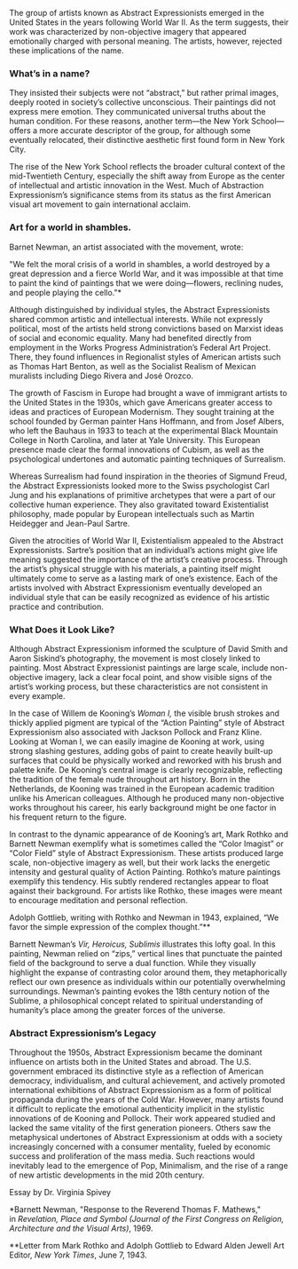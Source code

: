 The group of artists known as Abstract Expressionists emerged in the United States in the years following World War II. As the term suggests, their work was characterized by non-objective imagery that appeared emotionally charged with personal meaning. The artists, however, rejected these implications of the name.

### What’s in a name?

They insisted their subjects were not “abstract,” but rather primal images, deeply rooted in society’s collective unconscious. Their paintings did not express mere emotion. They communicated universal truths about the human condition. For these reasons, another term—the New York School—offers a more accurate descriptor of the group, for although some eventually relocated, their distinctive aesthetic first found form in New York City.

The rise of the New York School reflects the broader cultural context of the mid-Twentieth Century, especially the shift away from Europe as the center of intellectual and artistic innovation in the West. Much of Abstraction Expressionism’s significance stems from its status as the first American visual art movement to gain international acclaim.

### Art for a world in shambles.

Barnet Newman, an artist associated with the movement, wrote:

"We felt the moral crisis of a world in shambles, a world destroyed by a great depression and a fierce World War, and it was impossible at that time to paint the kind of paintings that we were doing—flowers, reclining nudes, and people playing the cello."*

Although distinguished by individual styles, the Abstract Expressionists shared common artistic and intellectual interests. While not expressly political, most of the artists held strong convictions based on Marxist ideas of social and economic equality. Many had benefited directly from employment in the Works Progress Administration’s Federal Art Project. There, they found influences in Regionalist styles of American artists such as Thomas Hart Benton, as well as the Socialist Realism of Mexican muralists including Diego Rivera and José Orozco.

The growth of Fascism in Europe had brought a wave of immigrant artists to the United States in the 1930s, which gave Americans greater access to ideas and practices of European Modernism. They sought training at the school founded by German painter Hans Hoffmann, and from Josef Albers, who left the Bauhaus in 1933 to teach at the experimental Black Mountain College in North Carolina, and later at Yale University. This European presence made clear the formal innovations of Cubism, as well as the psychological undertones and automatic painting techniques of Surrealism.

Whereas Surrealism had found inspiration in the theories of Sigmund Freud, the Abstract Expressionists looked more to the Swiss psychologist Carl Jung and his explanations of primitive archetypes that were a part of our collective human experience. They also gravitated toward Existentialist philosophy, made popular by European intellectuals such as Martin Heidegger and Jean-Paul Sartre.

Given the atrocities of World War II, Existentialism appealed to the Abstract Expressionists. Sartre’s position that an individual’s actions might give life meaning suggested the importance of the artist’s creative process. Through the artist’s physical struggle with his materials, a painting itself might ultimately come to serve as a lasting mark of one’s existence. Each of the artists involved with Abstract Expressionism eventually developed an individual style that can be easily recognized as evidence of his artistic practice and contribution.

### What Does it Look Like?

Although Abstract Expressionism informed the sculpture of David Smith and Aaron Siskind’s photography, the movement is most closely linked to painting. Most Abstract Expressionist paintings are large scale, include non-objective imagery, lack a clear focal point, and show visible signs of the artist’s working process, but these characteristics are not consistent in every example.

In the case of Willem de Kooning’s _Woman I,_ the visible brush strokes and thickly applied pigment are typical of the “Action Painting” style of Abstract Expressionism also associated with Jackson Pollock and Franz Kline. Looking at Woman I, we can easily imagine de Kooning at work, using strong slashing gestures, adding gobs of paint to create heavily built-up surfaces that could be physically worked and reworked with his brush and palette knife. De Kooning’s central image is clearly recognizable, reflecting the tradition of the female nude throughout art history. Born in the Netherlands, de Kooning was trained in the European academic tradition unlike his American colleagues. Although he produced many non-objective works throughout his career, his early background might be one factor in his frequent return to the figure.

In contrast to the dynamic appearance of de Kooning’s art, Mark Rothko and Barnett Newman exemplify what is sometimes called the “Color Imagist” or “Color Field” style of Abstract Expressionism. These artists produced large scale, non-objective imagery as well, but their work lacks the energetic intensity and gestural quality of Action Painting. Rothko’s mature paintings exemplify this tendency. His subtly rendered rectangles appear to float against their background. For artists like Rothko, these images were meant to encourage meditation and personal reflection.

Adolph Gottlieb, writing with Rothko and Newman in 1943, explained, “We favor the simple expression of the complex thought.”**

Barnett Newman’s _Vir, Heroicus, Sublimis_ illustrates this lofty goal. In this painting, Newman relied on “zips,” vertical lines that punctuate the painted field of the background to serve a dual function. While they visually highlight the expanse of contrasting color around them, they metaphorically reflect our own presence as individuals within our potentially overwhelming surroundings. Newman’s painting evokes the 18th century notion of the Sublime, a philosophical concept related to spiritual understanding of humanity’s place among the greater forces of the universe.

### Abstract Expressionism’s Legacy

Throughout the 1950s, Abstract Expressionism became the dominant influence on artists both in the United States and abroad. The U.S. government embraced its distinctive style as a reflection of American democracy, individualism, and cultural achievement, and actively promoted international exhibitions of Abstract Expressionism as a form of political propaganda during the years of the Cold War. However, many artists found it difficult to replicate the emotional authenticity implicit in the stylistic innovations of de Kooning and Pollock. Their work appeared studied and lacked the same vitality of the first generation pioneers. Others saw the metaphysical undertones of Abstract Expressionism at odds with a society increasingly concerned with a consumer mentality, fueled by economic success and proliferation of the mass media. Such reactions would inevitably lead to the emergence of Pop, Minimalism, and the rise of a range of new artistic developments in the mid 20th century.

Essay by Dr. Virginia Spivey

*Barnett Newman, "Response to the Reverend Thomas F. Mathews," in _Revelation, Place and Symbol (Journal of the First Congress on Religion, Architecture and the Visual Arts)_, 1969.

**Letter from Mark Rothko and Adolph Gottlieb to Edward Alden Jewell Art Editor, _New York Times_, June 7, 1943.